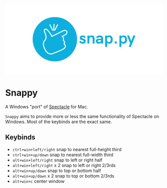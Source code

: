 ![snappy banner](images/banner.png)

# Snappy
A Windows "port" of [Spectacle](https://github.com/eczarny/spectacle) for Mac.

`Snappy` aims to provide more or less the same functionality of Spectacle on Windows.
Most of the keybinds are the exact same.

## Keybinds
- `ctrl+win+left/right` snap to nearest full-height third
- `ctrl+win+up/down` snap to nearest full-width third
- `alt+win+left/right` snap to left or right half
- `alt+win+left/right` x 2 snap to left or right 2/3rds
- `alt+win+up/down` snap to top or bottom half
- `alt+win+up/down` x 2 snap to top or bottom 2/3rds
- `alt+win+c` center window
